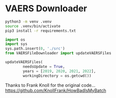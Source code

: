 # VAERS Downloader

```sh
python3 -m venv .venv
source .venv/bin/activate
pip3 install -r requirements.txt
```

```py
import os
import sys
sys.path.insert(0, './src')
from VAERSFileDownloader import updateVAERSFiles

updateVAERSFiles(
        needsUpdate = True,
        years = [2019, 2020, 2021, 2022],
        workingDirectory = os.getcwd())
```

Thanks to Frank Knoll for the original code... https://github.com/KnollFrank/HowBadIsMyBatch

